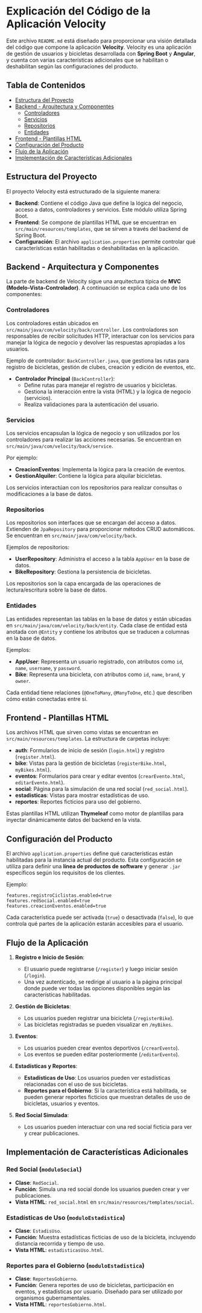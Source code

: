 
# Explicación del Código de la Aplicación Velocity

Este archivo `README.md` está diseñado para proporcionar una visión detallada del código que compone la aplicación **Velocity**. Velocity es una aplicación de gestión de usuarios y bicicletas desarrollada con **Spring Boot** y **Angular**, y cuenta con varias características adicionales que se habilitan o deshabilitan según las configuraciones del producto.

## Tabla de Contenidos
- [Estructura del Proyecto](#estructura-del-proyecto)
- [Backend - Arquitectura y Componentes](#backend---arquitectura-y-componentes)
  - [Controladores](#controladores)
  - [Servicios](#servicios)
  - [Repositorios](#repositorios)
  - [Entidades](#entidades)
- [Frontend - Plantillas HTML](#frontend---plantillas-html)
- [Configuración del Producto](#configuración-del-producto)
- [Flujo de la Aplicación](#flujo-de-la-aplicación)
- [Implementación de Características Adicionales](#implementación-de-características-adicionales)

## Estructura del Proyecto

El proyecto Velocity está estructurado de la siguiente manera:

- **Backend**: Contiene el código Java que define la lógica del negocio, acceso a datos, controladores y servicios. Este módulo utiliza Spring Boot.
- **Frontend**: Se compone de plantillas HTML que se encuentran en `src/main/resources/templates`, que se sirven a través del backend de Spring Boot.
- **Configuración**: El archivo `application.properties` permite controlar qué características están habilitadas o deshabilitadas en la aplicación.

## Backend - Arquitectura y Componentes

La parte de backend de Velocity sigue una arquitectura típica de **MVC (Modelo-Vista-Controlador)**. A continuación se explica cada uno de los componentes:

### Controladores

Los controladores están ubicados en `src/main/java/com/velocity/back/controller`. Los controladores son responsables de recibir solicitudes HTTP, interactuar con los servicios para manejar la lógica de negocio y devolver las respuestas apropiadas a los usuarios.

Ejemplo de controlador: `BackController.java`, que gestiona las rutas para registro de bicicletas, gestión de clubes, creación y edición de eventos, etc.

- **Controlador Principal** (`BackController`): 
  - Define rutas para manejar el registro de usuarios y bicicletas.
  - Gestiona la interacción entre la vista (HTML) y la lógica de negocio (servicios).
  - Realiza validaciones para la autenticación del usuario.

### Servicios

Los servicios encapsulan la lógica de negocio y son utilizados por los controladores para realizar las acciones necesarias. Se encuentran en `src/main/java/com/velocity/back/service`.

Por ejemplo:
- **CreacionEventos**: Implementa la lógica para la creación de eventos.
- **GestionAlquiler**: Contiene la lógica para alquilar bicicletas.

Los servicios interactúan con los repositorios para realizar consultas o modificaciones a la base de datos.

### Repositorios

Los repositorios son interfaces que se encargan del acceso a datos. Extienden de `JpaRepository` para proporcionar métodos CRUD automáticos. Se encuentran en `src/main/java/com/velocity/back`.

Ejemplos de repositorios:
- **UserRepository**: Administra el acceso a la tabla `AppUser` en la base de datos.
- **BikeRepository**: Gestiona la persistencia de bicicletas.

Los repositorios son la capa encargada de las operaciones de lectura/escritura sobre la base de datos.

### Entidades

Las entidades representan las tablas en la base de datos y están ubicadas en `src/main/java/com/velocity/back/entity`. Cada clase de entidad está anotada con `@Entity` y contiene los atributos que se traducen a columnas en la base de datos.

Ejemplos:
- **AppUser**: Representa un usuario registrado, con atributos como `id`, `name`, `username`, y `password`.
- **Bike**: Representa una bicicleta, con atributos como `id`, `name`, `brand`, y `owner`.

Cada entidad tiene relaciones (`@OneToMany`, `@ManyToOne`, etc.) que describen cómo están conectadas entre sí.

## Frontend - Plantillas HTML

Los archivos HTML que sirven como vistas se encuentran en `src/main/resources/templates`. La estructura de carpetas incluye:

- **auth**: Formularios de inicio de sesión (`login.html`) y registro (`register.html`).
- **bike**: Vistas para la gestión de bicicletas (`registerBike.html`, `myBikes.html`).
- **eventos**: Formularios para crear y editar eventos (`crearEvento.html`, `editarEvento.html`).
- **social**: Página para la simulación de una red social (`red_social.html`).
- **estadisticas**: Vistas para mostrar estadísticas de uso.
- **reportes**: Reportes ficticios para uso del gobierno.

Estas plantillas HTML utilizan **Thymeleaf** como motor de plantillas para inyectar dinámicamente datos del backend en la vista.

## Configuración del Producto

El archivo `application.properties` define qué características están habilitadas para la instancia actual del producto. Esta configuración se utiliza para definir una **línea de productos de software** y generar `.jar` específicos según los requisitos de los clientes.

Ejemplo:
```properties
features.registroCiclistas.enabled=true
features.redSocial.enabled=true
features.creacionEventos.enabled=true
```

Cada característica puede ser activada (`true`) o desactivada (`false`), lo que controla qué partes de la aplicación estarán accesibles para el usuario.

## Flujo de la Aplicación

1. **Registro e Inicio de Sesión**:
   - El usuario puede registrarse (`/register`) y luego iniciar sesión (`/login`).
   - Una vez autenticado, se redirige al usuario a la página principal donde puede ver todas las opciones disponibles según las características habilitadas.

2. **Gestión de Bicicletas**:
   - Los usuarios pueden registrar una bicicleta (`/registerBike`).
   - Las bicicletas registradas se pueden visualizar en `/myBikes`.

3. **Eventos**:
   - Los usuarios pueden crear eventos deportivos (`/crearEvento`).
   - Los eventos se pueden editar posteriormente (`/editarEvento`).

4. **Estadísticas y Reportes**:
   - **Estadísticas de Uso**: Los usuarios pueden ver estadísticas relacionadas con el uso de sus bicicletas.
   - **Reportes para el Gobierno**: Si la característica está habilitada, se pueden generar reportes ficticios que muestran detalles de uso de bicicletas, usuarios y eventos.

5. **Red Social Simulada**:
   - Los usuarios pueden interactuar con una red social ficticia para ver y crear publicaciones.

## Implementación de Características Adicionales

### Red Social (`moduloSocial`)
- **Clase**: `RedSocial`.
- **Función**: Simula una red social donde los usuarios pueden crear y ver publicaciones.
- **Vista HTML**: `red_social.html` en `src/main/resources/templates/social`.

### Estadísticas de Uso (`moduloEstadistica`)
- **Clase**: `EstadisUso`.
- **Función**: Muestra estadísticas ficticias de uso de la bicicleta, incluyendo distancia recorrida y tiempo de uso.
- **Vista HTML**: `estadisticasUso.html`.

### Reportes para el Gobierno (`moduloEstadistica`)
- **Clase**: `ReportesGobierno`.
- **Función**: Genera reportes de uso de bicicletas, participación en eventos, y estadísticas por usuario. Diseñado para ser utilizado por organismos gubernamentales.
- **Vista HTML**: `reportesGobierno.html`.


